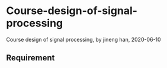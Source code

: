 # Course-design-of-signal-processing
Course design of signal processing, by jineng han, 2020-06-10
## Requirement

